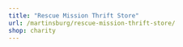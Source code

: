 ```yaml
---
title: "Rescue Mission Thrift Store"
url: /martinsburg/rescue-mission-thrift-store/
shop: charity
---
```

